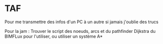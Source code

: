 # TAF
Pour me transmettre des infos d'un PC à un autre si jamais j'oublie des trucs

Pour la jam : Trouver le script des noeuds, arcs et du pathfinder Dijkstra du BIMFLux pour l'utiliser, ou utiliser un système A*